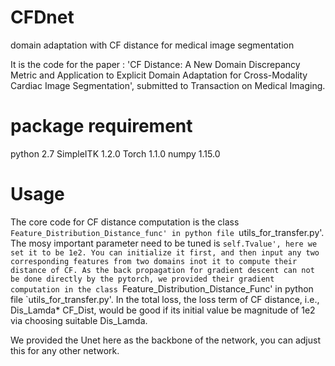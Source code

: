 # CFDnet
domain adaptation with CF distance for medical image segmentation

It is the code for the paper : 'CF Distance: A New Domain Discrepancy Metric and Application to Explicit Domain Adaptation for Cross-Modality Cardiac Image Segmentation', submitted to Transaction on Medical Imaging.

# package requirement
python 2.7
SimpleITK 1.2.0
Torch 1.1.0
numpy 1.15.0

# Usage
The core code for CF distance computation is the class `Feature_Distribution_Distance_func' in python file `utils_for_transfer.py'. The mosy important parameter need to be tuned is `self.Tvalue', here we set it to be 1e2. You can initialize it first, and then input any two corresponding features from two domains inot it to compute their distance of CF. As the back propagation for gradient descent can not be done directly by the pytorch, we provided their gradient computation in the class `Feature_Distribution_Distance_Func' in python file `utils_for_transfer.py'. In the total loss, the loss term of CF distance, i.e., Dis_Lamda* CF_Dist, would be good if its initial value be magnitude of 1e2 via choosing suitable Dis_Lamda.

We provided the Unet here as the backbone of the network, you can adjust this for any other network.
